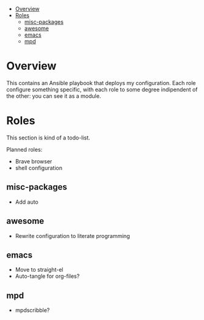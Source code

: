 - [Overview](#org40ba7bc)
- [Roles](#orgd91ace6)
  - [misc-packages](#org2e5ce60)
  - [awesome](#orgfd17024)
  - [emacs](#org12dbf1e)
  - [mpd](#orgc790e1e)



<a id="org40ba7bc"></a>

# Overview

This contains an Ansible playbook that deploys my configuration. Each role configure something specific, with each role to some degree indipendent of the other: you can see it as a module.


<a id="orgd91ace6"></a>

# Roles

This section is kind of a todo-list.

Planned roles:

-   Brave browser
-   shell configuration


<a id="org2e5ce60"></a>

## misc-packages

-   Add auto


<a id="orgfd17024"></a>

## awesome

-   Rewrite configuration to literate programming


<a id="org12dbf1e"></a>

## emacs

-   Move to straight-el
-   Auto-tangle for org-files?


<a id="orgc790e1e"></a>

## mpd

-   mpdscribble?
